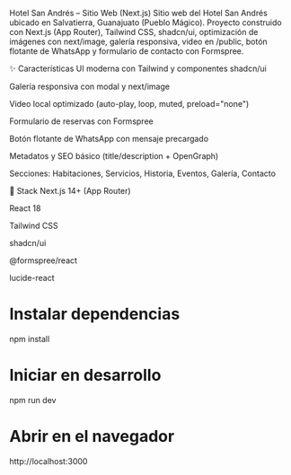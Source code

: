 Hotel San Andrés – Sitio Web (Next.js)
Sitio web del Hotel San Andrés ubicado en Salvatierra, Guanajuato (Pueblo Mágico).
Proyecto construido con Next.js (App Router), Tailwind CSS, shadcn/ui, optimización de imágenes con next/image, galería responsiva, video en /public, botón flotante de WhatsApp y formulario de contacto con Formspree.

✨ Características
UI moderna con Tailwind y componentes shadcn/ui

Galería responsiva con modal y next/image

Video local optimizado (auto-play, loop, muted, preload="none")

Formulario de reservas con Formspree

Botón flotante de WhatsApp con mensaje precargado

Metadatos y SEO básico (title/description + OpenGraph)

Secciones: Habitaciones, Servicios, Historia, Eventos, Galería, Contacto

🧰 Stack
Next.js 14+ (App Router)

React 18

Tailwind CSS

shadcn/ui

@formspree/react

lucide-react

# Instalar dependencias

npm install

# Iniciar en desarrollo

npm run dev

# Abrir en el navegador

http://localhost:3000

